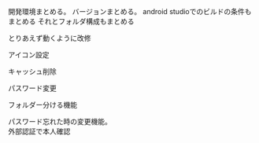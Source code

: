 開発環境まとめる。
バージョンまとめる。
android studioでのビルドの条件もまとめる
それとフォルダ構成もまとめる

とりあえず動くように改修

アイコン設定

キャッシュ削除

パスワード変更

フォルダー分ける機能

パスワード忘れた時の変更機能。<br>外部認証で本人確認
